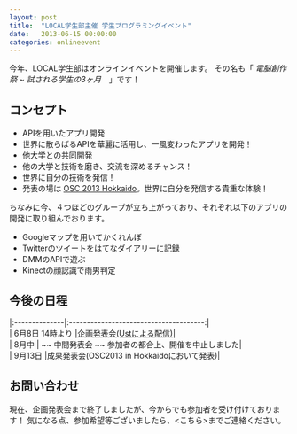 ```yaml
---
layout: post
title:  "LOCAL学生部主催 学生プログラミングイベント"
date:   2013-06-15 00:00:00
categories: onlineevent
---
```


今年、LOCAL学生部はオンラインイベントを開催します。
その名も「 *電脳創作祭 ~ 試される学生の3ヶ月*　」です！

## コンセプト
* APIを用いたアプリ開発
 * 世界に散らばるAPIを華麗に活用し、一風変わったアプリを開発！
* 他大学との共同開発
 * 他の大学と技術を磨き、交流を深めるチャンス！
* 世界に自分の技術を発信！
 * 発表の場は [OSC 2013 Hokkaido](http://www.ospn.jp/osc2013-do/ )。世界に自分を発信する貴重な体験！

ちなみに今、４つほどのグループが立ち上がっており、それぞれ以下のアプリの開発に取り組んでおります。
* Googleマップを用いてかくれんぼ
* Twitterのツイートをはてなダイアリーに記録
* DMMのAPIで遊ぶ
* Kinectの顔認識で雨男判定

## 今後の日程

|:--------------|:--------------------------------------:|  
| 6月8日 14時より |[企画発表会(Ustによる配信)](http://students.local.or.jp/?page_id=123)|  
| 8月中         | ~~ 中間発表会 ~~ 参加者の都合上、開催を中止しました|  
| 9月13日        |成果発表会(OSC2013 in Hokkaidoにおいて発表)|  

## お問い合わせ

現在、企画発表会まで終了しましたが、今からでも参加者を受け付けております！
気になる点、参加希望等ございましたら、<こちら>までご連絡ください。


